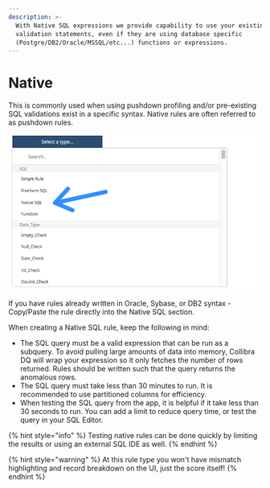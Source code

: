 ```yaml
---
description: >-
  With Native SQL expressions we provide capability to use your existing
  validation statements, even if they are using database specific
  (Postgre/DB2/Oracle/MSSQL/etc...) functions or expressions.
---
```


# Native

This is commonly used when using pushdown profiling and/or pre-existing SQL validations exist in a specific syntax.  Native rules are often referred to as pushdown rules.

![](<../../../../.gitbook/assets/image (92) (1).png>)

If you have rules already written in Oracle, Sybase, or DB2 syntax - Copy/Paste the rule directly into the Native SQL section.&#x20;

When creating a Native SQL rule, keep the following in mind:

* The SQL query must be a valid expression that can be run as a subquery. To avoid pulling large amounts of data into memory, Collibra DQ will wrap your expression so it only fetches the number of rows returned. Rules should be written such that the query returns the anomalous rows.
* The SQL query must take less than 30 minutes to run. It is recommended to use partitioned columns for efficiency.
* When testing the SQL query from the app, it is helpful if it take less than 30 seconds to run. You can add a limit to reduce query time, or test the query in your SQL Editor.

{% hint style="info" %}
Testing native rules can be done quickly by limiting the results or using an external SQL IDE as well.
{% endhint %}

{% hint style="warning" %}
At this rule type you won't have mismatch highlighting and record breakdown on the UI, just the score itself!&#x20;
{% endhint %}
